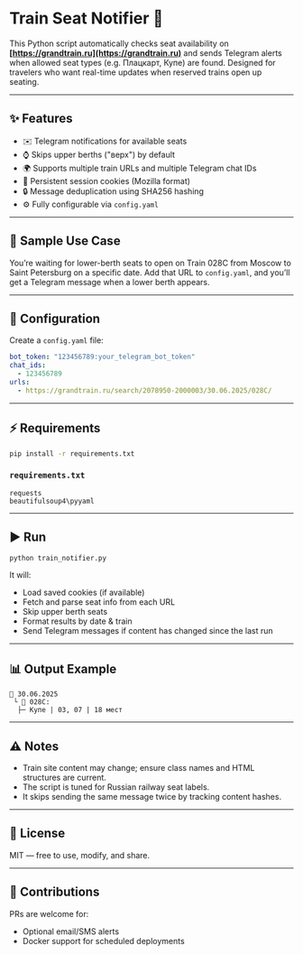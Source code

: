 # Train Seat Notifier 🚂

This Python script automatically checks seat availability on **[https://grandtrain.ru](https://grandtrain.ru)** and sends Telegram alerts when allowed seat types (e.g. Плацкарт, Купе) are found. Designed for travelers who want real-time updates when reserved trains open up seating.

---

## ✨ Features

- ✉️ Telegram notifications for available seats
- ⌚ Skips upper berths ("верх") by default
- 🌍 Supports multiple train URLs and multiple Telegram chat IDs
- 🔐 Persistent session cookies (Mozilla format)
- 🔒 Message deduplication using SHA256 hashing
- ⚙️ Fully configurable via `config.yaml`

---

## 📆 Sample Use Case

You’re waiting for lower-berth seats to open on Train 028С from Moscow to Saint Petersburg on a specific date. Add that URL to `config.yaml`, and you’ll get a Telegram message when a lower berth appears.

---

## 📅 Configuration

Create a `config.yaml` file:

```yaml
bot_token: "123456789:your_telegram_bot_token"
chat_ids:
  - 123456789
urls:
  - https://grandtrain.ru/search/2078950-2000003/30.06.2025/028С/
```

---

## ⚡ Requirements

```bash
pip install -r requirements.txt
```

### `requirements.txt`

```
requests
beautifulsoup4\pyyaml
```

---

## ▶️ Run

```bash
python train_notifier.py
```

It will:

- Load saved cookies (if available)
- Fetch and parse seat info from each URL
- Skip upper berth seats
- Format results by date & train
- Send Telegram messages if content has changed since the last run

---

## 📊 Output Example

```
📅 30.06.2025
 └ 🚌 028С:
  ├─ Купе | 03, 07 | 18 мест
```

---

## ⚠️ Notes

- Train site content may change; ensure class names and HTML structures are current.
- The script is tuned for Russian railway seat labels.
- It skips sending the same message twice by tracking content hashes.

---

## 📄 License

MIT — free to use, modify, and share.

---

## 🙌 Contributions

PRs are welcome for:

- Optional email/SMS alerts
- Docker support for scheduled deployments
